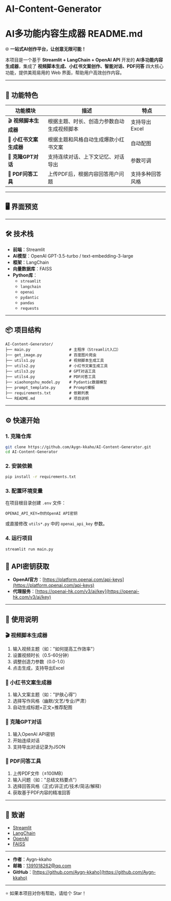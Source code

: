 # AI-Content-Generator
AI多功能内容生成器 README.md
=================================

🌐 **一站式AI创作平台，让创意无限可能！**

本项目是一个基于 **Streamlit + LangChain + OpenAI API** 开发的 **AI多功能内容生成器**，集成了 **视频脚本生成、小红书文案创作、智能对话、PDF问答** 四大核心功能，提供美观易用的 Web 界面，帮助用户高效创作内容。

---

🚀 功能特色
----------

| 功能模块 | 描述 | 特点 |
|---|---|---|
| 🎬 **视频脚本生成器** | 根据主题、时长、创造力参数自动生成视频脚本 | 支持导出 Excel |
| 📱 **小红书文案生成器** | 根据主题和风格自动生成爆款小红书文案 | 自动配图 |
| 💬 **克隆GPT对话** | 支持连续对话、上下文记忆、对话导出 | 参数可调 |
| 📄 **PDF问答工具** | 上传PDF后，根据内容回答用户问题 | 支持多种回答风格 |

---
🖥️ 界面预览
----------


---
🛠️ 技术栈
----------

- **前端**：Streamlit
- **AI模型**：OpenAI GPT-3.5-turbo / text-embedding-3-large
- **框架**：LangChain
- **向量数据库**：FAISS
- **Python库**：
  - `streamlit`
  - `langchain`
  - `openai`
  - `pydantic`
  - `pandas`
  - `requests`

---

📦 项目结构
------------

```
AI-Content-Generator/
├── main.py                 # 主程序（Streamlit入口）
├── get_image.py            # 百度图片爬虫
├── utils1.py               # 视频脚本生成工具
├── utils2.py               # 小红书文案生成工具
├── utils3.py               # GPT对话工具
├── utils4.py               # PDF问答工具
├── xiaohongshu_model.py    # Pydantic数据模型
├── prompt_template.py      # Prompt模板
├── requirements.txt        # 依赖列表
└── README.md               # 项目说明
```

---

⚙️ 快速开始
------------

### 1. 克隆仓库

```bash
git clone https://github.com/Aygn-kkaho/AI-Content-Generator.git
cd AI-Content-Generator
```

### 2. 安装依赖

```bash
pip install -r requirements.txt
```

### 3. 配置环境变量

在项目根目录创建 `.env` 文件：

```env
OPENAI_API_KEY=你的OpenAI API密钥
```

或直接修改 `utils*.py` 中的 `openai_api_key` 参数。

### 4. 运行项目

```bash
streamlit run main.py
```

🔑 API密钥获取
--------------

- **OpenAI官方**：[https://platform.openai.com/api-keys](https://platform.openai.com/api-keys)
- **代理服务**：[https://openai-hk.com/v3/ai/key](https://openai-hk.com/v3/ai/key)

---

📌 使用说明
------------

### 🎬 视频脚本生成器

1. 输入视频主题（如："如何提高工作效率"）
2. 设置视频时长（0.5-60分钟）
3. 调整创造力参数（0.0-1.0）
4. 点击生成，支持导出Excel

### 📱 小红书文案生成器

1. 输入文案主题（如："护肤心得"）
2. 选择写作风格（幽默/文艺/专业/严肃）
3. 自动生成标题+正文+推荐配图

### 💬 克隆GPT对话

1. 输入OpenAI API密钥
2. 开始连续对话
3. 支持导出对话记录为JSON

### 📄 PDF问答工具

1. 上传PDF文件（≤100MB）
2. 输入问题（如："总结文档要点"）
3. 选择回答风格（正式/非正式/技术/简洁/解释）
4. 获取基于PDF内容的精准回答

---

🙏 致谢
-------

- [Streamlit](https://streamlit.io/)
- [LangChain](https://www.langchain.com/)
- [OpenAI](https://openai.com/)
- [FAISS](https://github.com/facebookresearch/faiss)

---


- **作者**：Aygn-kkaho
- **邮箱**：1391018262@qq.com
- **GitHub**：[https://github.com/Aygn-kkaho](https://github.com/Aygn-kkaho)

---

⭐ 如果本项目对你有帮助，请给个 Star！
